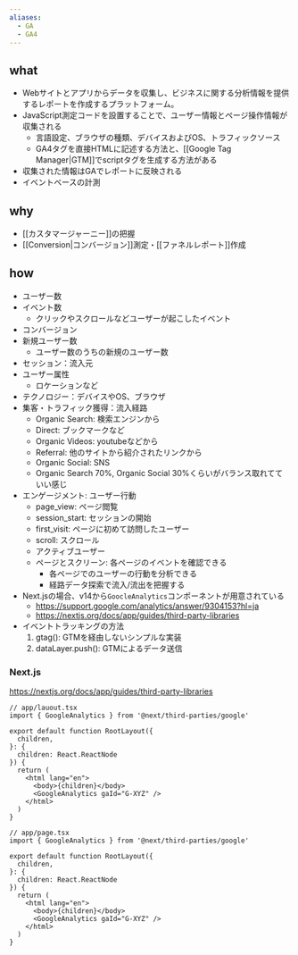 ```yaml
---
aliases:
  - GA
  - GA4
---
```

## what
- Webサイトとアプリからデータを収集し、ビジネスに関する分析情報を提供するレポートを作成するプラットフォーム。
- JavaScript測定コードを設置することで、ユーザー情報とページ操作情報が収集される
	- 言語設定、ブラウザの種類、デバイスおよびOS、トラフィックソース
	- GA4タグを直接HTMLに記述する方法と、[[Google Tag Manager|GTM]]でscriptタグを生成する方法がある
- 収集された情報はGAでレポートに反映される
- イベントベースの計測
## why
- [[カスタマージャーニー]]の把握
- [[Conversion|コンバージョン]]測定・[[ファネルレポート]]作成
## how
- ユーザー数
- イベント数
	- クリックやスクロールなどユーザーが起こしたイベント
- コンバージョン
- 新規ユーザー数
	- ユーザー数のうちの新規のユーザー数
- セッション：流入元
- ユーザー属性
	- ロケーションなど
- テクノロジー：デバイスやOS、ブラウザ
- 集客・トラフィック獲得：流入経路
	- Organic Search: 検索エンジンから
	- Direct: ブックマークなど
	- Organic Videos: youtubeなどから
	- Referral: 他のサイトから紹介されたリンクから
	- Organic Social: SNS
	- Organic Search 70%, Organic Social 30%くらいがバランス取れてていい感じ
- エンゲージメント: ユーザー行動
	- page_view: ページ閲覧
	- session_start: セッションの開始
	- first_visit: ページに初めて訪問したユーザー
	- scroll: スクロール
	- アクティブユーザー
	- ページとスクリーン: 各ページのイベントを確認できる
		- 各ページでのユーザーの行動を分析できる
		- 経路データ探索で流入/流出を把握する
- Next.jsの場合、v14から`GoocleAnalytics`コンポーネントが用意されている
	- https://support.google.com/analytics/answer/9304153?hl=ja
	- https://nextjs.org/docs/app/guides/third-party-libraries
- イベントトラッキングの方法
	1. gtag(): GTMを経由しないシンプルな実装
	2. dataLayer.push(): GTMによるデータ送信
### Next.js
https://nextjs.org/docs/app/guides/third-party-libraries
```tsx
// app/lauout.tsx
import { GoogleAnalytics } from '@next/third-parties/google'
 
export default function RootLayout({
  children,
}: {
  children: React.ReactNode
}) {
  return (
    <html lang="en">
      <body>{children}</body>
      <GoogleAnalytics gaId="G-XYZ" />
    </html>
  )
}

// app/page.tsx
import { GoogleAnalytics } from '@next/third-parties/google'
 
export default function RootLayout({
  children,
}: {
  children: React.ReactNode
}) {
  return (
    <html lang="en">
      <body>{children}</body>
      <GoogleAnalytics gaId="G-XYZ" />
    </html>
  )
}
```